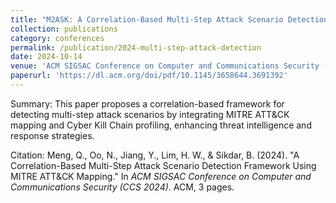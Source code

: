 ```yaml
---
title: "M2ASK: A Correlation-Based Multi-Step Attack Scenario Detection Framework Using MITRE ATT&CK Mapping"
collection: publications
category: conferences
permalink: /publication/2024-multi-step-attack-detection
date: 2024-10-14
venue: 'ACM SIGSAC Conference on Computer and Communications Security (CCS 2024)'
paperurl: 'https://dl.acm.org/doi/pdf/10.1145/3658644.3691392'
---
```


Summary: This paper proposes a correlation-based framework for detecting multi-step attack scenarios by integrating MITRE ATT&CK mapping and Cyber Kill Chain profiling, enhancing threat intelligence and response strategies.

Citation: Meng, Q., Oo, N., Jiang, Y., Lim, H. W., & Sikdar, B. (2024). "A Correlation-Based Multi-Step Attack Scenario Detection Framework Using MITRE ATT&CK Mapping." In <i>ACM SIGSAC Conference on Computer and Communications Security (CCS 2024)</i>. ACM, 3 pages.
